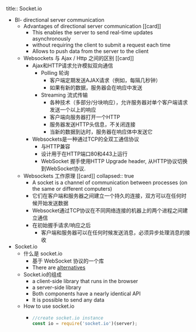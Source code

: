 title:: Socket.io

- BI- directional server communication
	- Advantages of  directional server communication [[card]]
		- This enables the server to send real-time updates asynchronously
		- without requiring the client to submit a request each time
		- Allows to push data from the server to the client
	- Websockets 与 Ajax / Http 之间的区别 [[card]]
		- Ajax和HTTP请求允许模拟双向通信
			- Polling 轮询
				- 客户端定期发送AJAX请求（例如，每隔几秒钟）
				- 如果有新的数据，服务器会在响应中发送
			- Streaming 流式传输
				- 各种技术（多部分/分块响应），允许服务器对单个客户端请求发送一个以上的响应
				- 客户端向服务器打开一个HTTP
				- 服务器发送HTTP头信息，不关闭连接
				- 当新的数据到达时，服务器在响应体中发送它
		- Websockets是一种通过TCP的全双工通信协议
			- 与HTTP兼容
			- 设计用于在HTTP端口80和443上运行
			- WebSocket 握手使用HTTP Upgrade header, 从HTTP协议切换到WebSocket协议.
	- Websockets 工作原理 [[card]]
	  collapsed:: true
		- A socket is a channel of communication between processes (on the  same or different computers)
		- 它们在客户端和服务器之间建立一个持久的连接，双方可以在任何时候开始发送数据
		- Websocket通过TCP协议在不同网络连接的机器上的两个进程之间建立通信
		- 在初始握手请求/响应之后
			- 客户端和服务器可以在任何时候发送消息，必须异步处理消息的接收
- Socket.io
	- 什么是 socket.io
		- 基于 WebSocket 协议的一个库
		- There are [alternatives](https://github.com/websockets/ws)
	- Socket.io的组成
		- a client-side library that runs in the browser
		- a server-side library
		- Both components have a nearly identical API
		- It is possible to send any data
	- How to use socket.io
		- ```js
		  //create socket.io instance
		  const io = require('socket.io')(server);
		  
		  ```